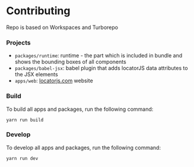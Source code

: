 # Contributing
Repo is based on Workspaces and Turborepo 

### Projects

- `packages/runtime`: runtime - the part which is included in bundle and shows the bounding boxes of all components
- `packages/babel-jsx`: babel plugin that adds locatorJS data attributes to the JSX elements
- `apps/web`:  [locatorjs.com](https://www.locatorjs.com) website

### Build

To build all apps and packages, run the following command:

```
yarn run build
```

### Develop

To develop all apps and packages, run the following command:

```
yarn run dev
```
